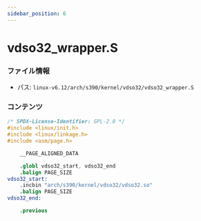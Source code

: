 ```yaml
---
sidebar_position: 6
---
```

# vdso32_wrapper.S

### ファイル情報

- パス: `linux-v6.12/arch/s390/kernel/vdso32/vdso32_wrapper.S`

### コンテンツ

```S
/* SPDX-License-Identifier: GPL-2.0 */
#include <linux/init.h>
#include <linux/linkage.h>
#include <asm/page.h>

	__PAGE_ALIGNED_DATA

	.globl vdso32_start, vdso32_end
	.balign PAGE_SIZE
vdso32_start:
	.incbin "arch/s390/kernel/vdso32/vdso32.so"
	.balign PAGE_SIZE
vdso32_end:

	.previous

```
